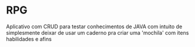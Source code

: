 # RPG
Aplicativo com CRUD para testar conhecimentos de JAVA com intuito de simplesmente deixar de usar um caderno pra criar uma 'mochila' com itens habilidades e afins 

